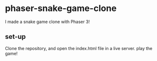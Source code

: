 # phaser-snake-game-clone
I made a snake game clone with Phaser 3!

## set-up
Clone the repository, and open the index.html file in a live server.
play the game!
